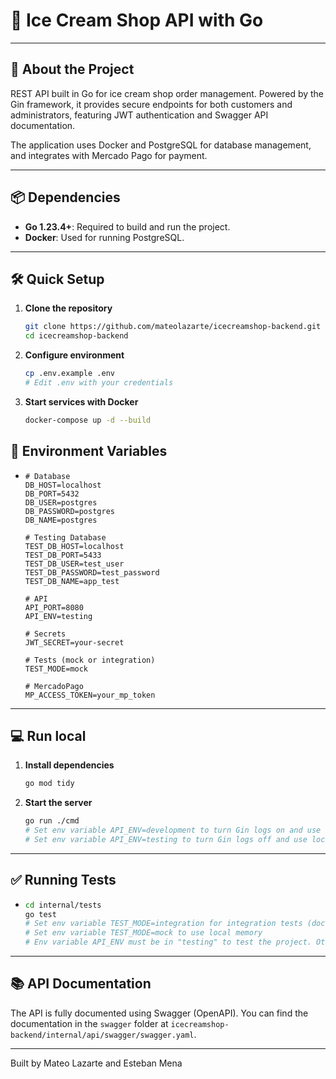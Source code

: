 # 🚀 Ice Cream Shop API with Go

---
## 🍦 About the Project
REST API built in Go for ice cream shop order management. Powered by the Gin framework, it provides secure endpoints for both customers and administrators, featuring JWT authentication and Swagger API documentation.

The application uses Docker and PostgreSQL for database management, and integrates with Mercado Pago for payment.

---
## 📦 Dependencies

- **Go 1.23.4+**: Required to build and run the project.
- **Docker**: Used for running PostgreSQL.
---
## 🛠 Quick Setup

1. **Clone the repository**
   ```bash
   git clone https://github.com/mateolazarte/icecreamshop-backend.git
   cd icecreamshop-backend
   ```

2. **Configure environment**

    ```bash
    cp .env.example .env
    # Edit .env with your credentials
   ```

3. **Start services with Docker**

   ```bash
   docker-compose up -d --build
    ```

## 🔌 Environment Variables

- 
    ```.env
    # Database
    DB_HOST=localhost
    DB_PORT=5432
    DB_USER=postgres
    DB_PASSWORD=postgres
    DB_NAME=postgres
    
    # Testing Database
    TEST_DB_HOST=localhost
    TEST_DB_PORT=5433
    TEST_DB_USER=test_user
    TEST_DB_PASSWORD=test_password
    TEST_DB_NAME=app_test
    
    # API
    API_PORT=8080
    API_ENV=testing
    
    # Secrets
    JWT_SECRET=your-secret
    
    # Tests (mock or integration)
    TEST_MODE=mock 
    
    # MercadoPago
    MP_ACCESS_TOKEN=your_mp_token
    ```
---
## 💻 Run local

1. **Install dependencies**
    ```bash
    go mod tidy
    ```

2. **Start the server**
    ```bash
    go run ./cmd
    # Set env variable API_ENV=development to turn Gin logs on and use the Database (docker required)
    # Set env variable API_ENV=testing to turn Gin logs off and use local memory
    ```
---
## ✅ Running Tests
-   ```bash
    cd internal/tests
    go test
    # Set env variable TEST_MODE=integration for integration tests (docker required)
    # Set env variable TEST_MODE=mock to use local memory
    # Env variable API_ENV must be in "testing" to test the project. Otherwise, it wont run
    ```
---
## 📚 API Documentation

The API is fully documented using Swagger (OpenAPI). You can find the documentation in the `swagger` folder at `icecreamshop-backend/internal/api/swagger/swagger.yaml`.

---
Built by Mateo Lazarte and Esteban Mena